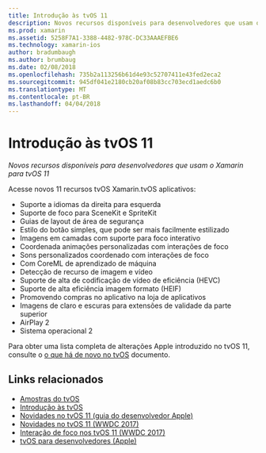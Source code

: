 ```yaml
---
title: Introdução às tvOS 11
description: Novos recursos disponíveis para desenvolvedores que usam o Xamarin para tvOS 11
ms.prod: xamarin
ms.assetid: 5258F7A1-3388-4482-978C-DC33AAAEFBE6
ms.technology: xamarin-ios
author: bradumbaugh
ms.author: brumbaug
ms.date: 02/08/2018
ms.openlocfilehash: 735b2a113256b61d4e93c52707411e43fed2eca2
ms.sourcegitcommit: 945df041e2180cb20af08b83cc703ecd1aedc6b0
ms.translationtype: MT
ms.contentlocale: pt-BR
ms.lasthandoff: 04/04/2018
---
```

# <a name="introduction-to-tvos-11"></a>Introdução às tvOS 11

_Novos recursos disponíveis para desenvolvedores que usam o Xamarin para tvOS 11_

Acesse novos 11 recursos tvOS Xamarin.tvOS aplicativos:

- Suporte a idiomas da direita para esquerda 
- Suporte de foco para SceneKit e SpriteKit
- Guias de layout de área de segurança 
- Estilo do botão simples, que pode ser mais facilmente estilizado
- Imagens em camadas com suporte para foco interativo
- Coordenada animações personalizadas com interações de foco
- Sons personalizados coordenado com interações de foco
- Com CoreML de aprendizado de máquina
- Detecção de recurso de imagem e vídeo
- Suporte de alta de codificação de vídeo de eficiência (HEVC)
- Suporte de alta eficiência imagem formato (HEIF)
- Promovendo compras no aplicativo na loja de aplicativos
- Imagens de claro e escuras para extensões de validade da parte superior
- AirPlay 2
- Sistema operacional 2

Para obter uma lista completa de alterações Apple introduzido no tvOS 11, consulte o [o que há de novo no tvOS](https://developer.apple.com/library/content/releasenotes/General/WhatsNewinTVOS/Articles/tvOS_11_0.html) documento.



## <a name="related-links"></a>Links relacionados

- [Amostras do tvOS](https://developer.xamarin.com/samples/tvos/all/)
- [Introdução às tvOS](~/ios/tvos/index.md)
- [Novidades no tvOS 11 (guia do desenvolvedor Apple)](https://developer.apple.com/library/content/releasenotes/General/WhatsNewinTVOS/Articles/tvOS_11_0.html)
- [Novidades no tvOS 11 (WWDC 2017)](https://developer.apple.com/videos/play/wwdc2017/209/)
- [Interação de foco nos tvOS 11 (WWDC 2017)](https://developer.apple.com/videos/play/wwdc2017/224/)
- [tvOS para desenvolvedores (Apple)](https://developer.apple.com/tvos/)
